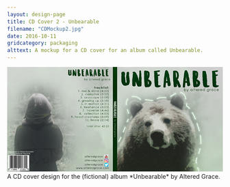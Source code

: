 ```yaml
---
layout: design-page
title: CD Cover 2 - Unbearable
filename: "CDMockup2.jpg"
date: 2016-10-11
gridcategory: packaging
alttext: A mockup for a CD cover for an album called Unbearable.
---
```

<img class="design-image" src="/images/designs/CDCover2Full.jpg">
A CD cover design for the (fictional) album *Unbearable* by Altered Grace.
